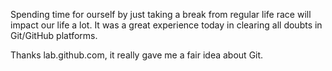 Spending time for ourself by just taking a break from regular life race will impact our life a lot. It was a great experience today in clearing all doubts in Git/GitHub platforms.

Thanks lab.github.com, it really gave me a fair idea about Git.
